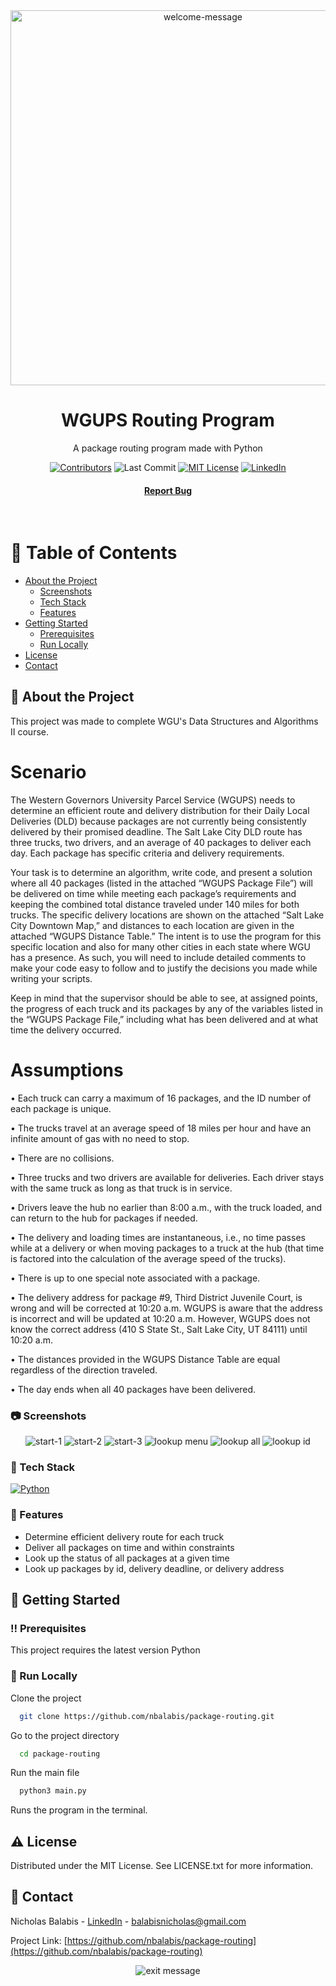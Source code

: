 <div align="center">

  <img src="/assets/welcome-messgae.png" alt="welcome-message" width="600" height="auto" />
  <h1>WGUPS Routing Program</h1>
  
  <p>
    A package routing program made with Python
  </p>
  
  
<!-- Badges -->

[![Contributors][contributors-shield]][contributors-url]
![Last Commit][lastcommit-shield]
[![MIT License][license-shield]][license-url]
[![LinkedIn][linkedin-shield]][linkedin-url]

<h4>
    <a href="https://github.com/nbalabis/package-routing/issues/">Report Bug</a>
  </h4>
</div>

<br />

<!-- Table of Contents -->

# :notebook_with_decorative_cover: Table of Contents

- [About the Project](#star2-about-the-project)
  - [Screenshots](#camera-screenshots)
  - [Tech Stack](#space_invader-tech-stack)
  - [Features](#dart-features)
- [Getting Started](#toolbox-getting-started)
  - [Prerequisites](#bangbang-prerequisites)
  - [Run Locally](#running-run-locally)
- [License](#warning-license)
- [Contact](#handshake-contact)

<!-- About the Project -->

## :star2: About the Project

This project was made to complete WGU's Data Structures and Algorithms II course.

# Scenario

The Western Governors University Parcel Service (WGUPS) needs to determine an efficient route and delivery distribution for their Daily Local Deliveries (DLD) because packages are not currently being consistently delivered by their promised deadline. The Salt Lake City DLD route has three trucks, two drivers, and an average of 40 packages to deliver each day. Each package has specific criteria and delivery requirements.

Your task is to determine an algorithm, write code, and present a solution where all 40 packages (listed in the attached “WGUPS Package File”) will be delivered on time while meeting each package’s requirements and keeping the combined total distance traveled under 140 miles for both trucks. The specific delivery locations are shown on the attached “Salt Lake City Downtown Map,” and distances to each location are given in the attached “WGUPS Distance Table.” The intent is to use the program for this specific location and also for many other cities in each state where WGU has a presence. As such, you will need to include detailed comments to make your code easy to follow and to justify the decisions you made while writing your scripts.

Keep in mind that the supervisor should be able to see, at assigned points, the progress of each truck and its packages by any of the variables listed in the “WGUPS Package File,” including what has been delivered and at what time the delivery occurred.

# Assumptions

•   Each truck can carry a maximum of 16 packages, and the ID number of each package is unique.

•   The trucks travel at an average speed of 18 miles per hour and have an infinite amount of gas with no need to stop.

•   There are no collisions.

•   Three trucks and two drivers are available for deliveries. Each driver stays with the same truck as long as that truck is in service.

•   Drivers leave the hub no earlier than 8:00 a.m., with the truck loaded, and can return to the hub for packages if needed. 

•   The delivery and loading times are instantaneous, i.e., no time passes while at a delivery or when moving packages to a truck at the hub (that time is factored into the calculation of the average speed of the trucks).

•   There is up to one special note associated with a package.

•   The delivery address for package #9, Third District Juvenile Court, is wrong and will be corrected at 10:20 a.m. WGUPS is aware that the address is incorrect and will be updated at 10:20 a.m. However, WGUPS does not know the correct address (410 S State St., Salt Lake City, UT 84111) until 10:20 a.m.

•   The distances provided in the WGUPS Distance Table are equal regardless of the direction traveled.

•   The day ends when all 40 packages have been delivered.

<!-- Screenshots -->

### :camera: Screenshots

<div align="center"> 
  <img src="assets/start-1.png" alt="start-1" />
  <img src="assets/start-2.png" alt="start-2" />
  <img src="assets/start-3.png" alt="start-3" />
  <img src="assets/lookup-menu.png" alt="lookup menu" />
  <img src="assets/lookup-all.png" alt="lookup all" />
  <img src="assets/lookup-id.png" alt="lookup id" />
</div>

<!-- TechStack -->

### :space_invader: Tech Stack

[![Python][python.js]][python-url]

<!-- Features -->

### :dart: Features

- Determine efficient delivery route for each truck
- Deliver all packages on time and within constraints
- Look up the status of all packages at a given time
- Look up packages by id, delivery deadline, or delivery address

<!-- Getting Started -->

## :toolbox: Getting Started

<!-- Prerequisites -->

### :bangbang: Prerequisites

This project requires the latest version Python

<!-- Run Locally -->

### :running: Run Locally

Clone the project

```bash
  git clone https://github.com/nbalabis/package-routing.git
```

Go to the project directory

```bash
  cd package-routing
```

Run the main file

```bash
  python3 main.py
```

Runs the program in the terminal.

<!-- License -->

## :warning: License

Distributed under the MIT License. See LICENSE.txt for more information.

<!-- Contact -->

## :handshake: Contact

Nicholas Balabis - [LinkedIn](https://www.linkedin.com/in/nicholas-balabis-094571153/) - balabisnicholas@gmail.com

Project Link: [https://github.com/nbalabis/package-routing](https://github.com/nbalabis/package-routing)


<div align="center"> 
  <img src="assets/quit-message.png" alt="exit message" />
</div>

<!-- MARKDOWN LINKS & IMAGES -->

[linkedin-shield]: https://img.shields.io/badge/-LinkedIn-black.svg?style=for-the-badge&logo=linkedin&colorB=555
[linkedin-url]: https://www.linkedin.com/in/nicholas-balabis-094571153/
[contributors-shield]: https://img.shields.io/github/contributors/nbalabis/package-routing.svg?style=for-the-badge
[contributors-url]: https://github.com/nbalabis/package-routing/graphs/contributors
[lastcommit-shield]: https://img.shields.io/github/last-commit/nbalabis/package-routing.svg?style=for-the-badge
[license-shield]: https://img.shields.io/github/license/nbalabis/package-routing.svg?style=for-the-badge
[license-url]: https://github.com/nbalabis/package-routing/blob/main/LICENSE
[python.js]: https://img.shields.io/badge/Python-3776ab?style=for-the-badge&logo=python&logoColor=FFD343
[python-url]: https://www.python.org
